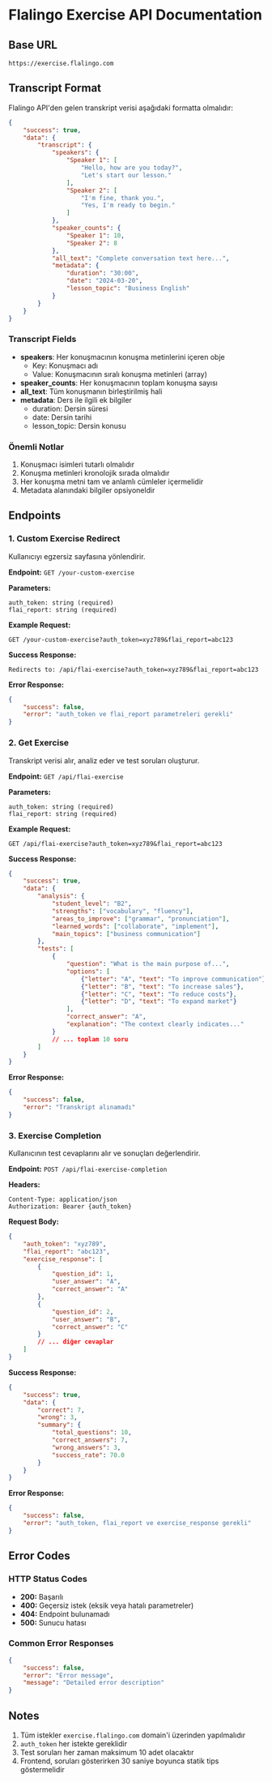 # Flalingo Exercise API Documentation

## Base URL
```
https://exercise.flalingo.com
```

## Transcript Format
Flalingo API'den gelen transkript verisi aşağıdaki formatta olmalıdır:

```json
{
    "success": true,
    "data": {
        "transcript": {
            "speakers": {
                "Speaker 1": [
                    "Hello, how are you today?",
                    "Let's start our lesson."
                ],
                "Speaker 2": [
                    "I'm fine, thank you.",
                    "Yes, I'm ready to begin."
                ]
            },
            "speaker_counts": {
                "Speaker 1": 10,
                "Speaker 2": 8
            },
            "all_text": "Complete conversation text here...",
            "metadata": {
                "duration": "30:00",
                "date": "2024-03-20",
                "lesson_topic": "Business English"
            }
        }
    }
}
```

### Transcript Fields
- **speakers**: Her konuşmacının konuşma metinlerini içeren obje
  - Key: Konuşmacı adı
  - Value: Konuşmacının sıralı konuşma metinleri (array)
- **speaker_counts**: Her konuşmacının toplam konuşma sayısı
- **all_text**: Tüm konuşmanın birleştirilmiş hali
- **metadata**: Ders ile ilgili ek bilgiler
  - duration: Dersin süresi
  - date: Dersin tarihi
  - lesson_topic: Dersin konusu

### Önemli Notlar
1. Konuşmacı isimleri tutarlı olmalıdır
2. Konuşma metinleri kronolojik sırada olmalıdır
3. Her konuşma metni tam ve anlamlı cümleler içermelidir
4. Metadata alanındaki bilgiler opsiyoneldir

## Endpoints

### 1. Custom Exercise Redirect
Kullanıcıyı egzersiz sayfasına yönlendirir.

**Endpoint:** `GET /your-custom-exercise`

**Parameters:**
```
auth_token: string (required)
flai_report: string (required)
```

**Example Request:**
```
GET /your-custom-exercise?auth_token=xyz789&flai_report=abc123
```

**Success Response:**
```
Redirects to: /api/flai-exercise?auth_token=xyz789&flai_report=abc123
```

**Error Response:**
```json
{
    "success": false,
    "error": "auth_token ve flai_report parametreleri gerekli"
}
```

### 2. Get Exercise
Transkript verisi alır, analiz eder ve test soruları oluşturur.

**Endpoint:** `GET /api/flai-exercise`

**Parameters:**
```
auth_token: string (required)
flai_report: string (required)
```

**Example Request:**
```
GET /api/flai-exercise?auth_token=xyz789&flai_report=abc123
```

**Success Response:**
```json
{
    "success": true,
    "data": {
        "analysis": {
            "student_level": "B2",
            "strengths": ["vocabulary", "fluency"],
            "areas_to_improve": ["grammar", "pronunciation"],
            "learned_words": ["collaborate", "implement"],
            "main_topics": ["business communication"]
        },
        "tests": [
            {
                "question": "What is the main purpose of...",
                "options": [
                    {"letter": "A", "text": "To improve communication"},
                    {"letter": "B", "text": "To increase sales"},
                    {"letter": "C", "text": "To reduce costs"},
                    {"letter": "D", "text": "To expand market"}
                ],
                "correct_answer": "A",
                "explanation": "The context clearly indicates..."
            }
            // ... toplam 10 soru
        ]
    }
}
```

**Error Response:**
```json
{
    "success": false,
    "error": "Transkript alınamadı"
}
```

### 3. Exercise Completion
Kullanıcının test cevaplarını alır ve sonuçları değerlendirir.

**Endpoint:** `POST /api/flai-exercise-completion`

**Headers:**
```
Content-Type: application/json
Authorization: Bearer {auth_token}
```

**Request Body:**
```json
{
    "auth_token": "xyz789",
    "flai_report": "abc123",
    "exercise_response": [
        {
            "question_id": 1,
            "user_answer": "A",
            "correct_answer": "A"
        },
        {
            "question_id": 2,
            "user_answer": "B",
            "correct_answer": "C"
        }
        // ... diğer cevaplar
    ]
}
```

**Success Response:**
```json
{
    "success": true,
    "data": {
        "correct": 7,
        "wrong": 3,
        "summary": {
            "total_questions": 10,
            "correct_answers": 7,
            "wrong_answers": 3,
            "success_rate": 70.0
        }
    }
}
```

**Error Response:**
```json
{
    "success": false,
    "error": "auth_token, flai_report ve exercise_response gerekli"
}
```

## Error Codes

### HTTP Status Codes
- **200:** Başarılı
- **400:** Geçersiz istek (eksik veya hatalı parametreler)
- **404:** Endpoint bulunamadı
- **500:** Sunucu hatası

### Common Error Responses
```json
{
    "success": false,
    "error": "Error message",
    "message": "Detailed error description"
}
```

## Notes
1. Tüm istekler `exercise.flalingo.com` domain'i üzerinden yapılmalıdır
2. `auth_token` her istekte gereklidir
3. Test soruları her zaman maksimum 10 adet olacaktır
4. Frontend, soruları gösterirken 30 saniye boyunca statik tips göstermelidir 